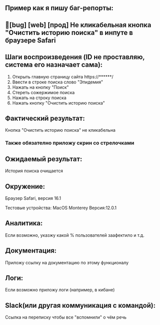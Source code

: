 ## Пример как я пишу баг-репорты:

## 🐞[bug] [web] [прод] Не кликабельная кнопка "Очистить историю поиска" в инпуте в браузере Safari

## Шаги воспроизведения (ID не проставляю, система его назначает сама):
1. Открыть главную страницу сайта https://******/
2. Ввести в строке поиска слово "Эпидемия"
3. Нажать на кнопку "Поиск"
4. Стереть сожержимое поиска
5. Нажать на строку поиска
6. Нажать кнопку "Очистить историю поиска"

## Фактический результат:
Кнопка "Очистить историю поиска" не кликабельна
<h3><b>Также обязателно приложу скрин со стрелочками</b></h3>

## Ожидаемый результат:
История поиска очищается

## Окружение:
Браузер Safari, версия 16.1

Тестовые устройства:
MacOS Monterey Версия:12.0.1

## Аналитика:
Если возможно, указжу какой % пользователей заафектило и т.д.

## Документация:
Приложу ссылку на документацию по этому функционалу

## Логи:
Если возможно приложу логи (например, в кибане)

## Slack(или другая коммуникация с командой):
Cсылка на переписку чтобы все "вспомнили" о чём речь 



